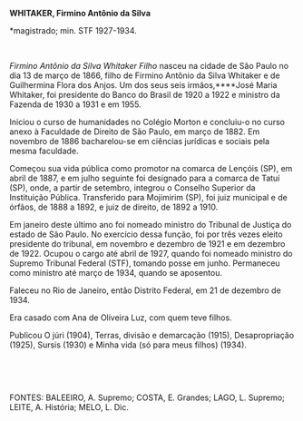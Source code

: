 **WHITAKER, Firmino Antônio da Silva**

\*magistrado; min. STF 1927-1934.

 

*Firmino Antônio da Silva Whitaker Filho* nasceu na cidade de São Paulo
no dia 13 de março de 1866, filho de Firmino Antônio da Silva Whitaker e
de Guilhermina Flora dos Anjos. Um dos seus seis irmãos,****José Maria
Whitaker, foi presidente do Banco do Brasil de 1920 a 1922 e ministro da
Fazenda de 1930 a 1931 e em 1955.

Iniciou o curso de humanidades no Colégio Morton e concluiu-o no curso
anexo à Faculdade de Direito de São Paulo, em março de 1882. Em novembro
de 1886 bacharelou-se em ciências jurídicas e sociais pela mesma
faculdade.

Começou sua vida pública como promotor na comarca de Lençóis (SP), em
abril de 1887, e em julho seguinte foi designado para a comarca de Tatuí
(SP), onde, a partir de setembro, integrou o Conselho Superior da
Instituição Pública. Transferido para Mojimirim (SP), foi juiz municipal
e de órfãos, de 1888 a 1892, e juiz de direito, de 1892 a 1910.

Em janeiro deste último ano foi nomeado ministro do Tribunal de Justiça
do estado de São Paulo. No exercício dessa função, foi por três vezes
eleito presidente do tribunal, em novembro e dezembro de 1921 e em
dezembro de 1922. Ocupou o cargo até abril de 1927, quando foi nomeado
ministro do Supremo Tribunal Federal (STF), tomando posse em junho.
Permaneceu como ministro até março de 1934, quando se aposentou.

Faleceu no Rio de Janeiro, então Distrito Federal, em 21 de dezembro de
1934.

Era casado com Ana de Oliveira Luz, com quem teve filhos.

Publicou O júri (1904), Terras, divisão e demarcação (1915),
Desapropriação (1925), Sursis (1930) e Minha vida (só para meus filhos)
(1934).

 

 

FONTES: BALEEIRO, A. Supremo; COSTA, E. Grandes; LAGO, L. Supremo;
LEITE, A. História; MELO, L. Dic.

 
